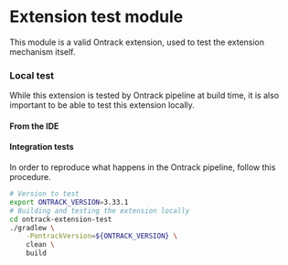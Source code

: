 Extension test module
=====================

This module is a valid Ontrack extension, used to test the extension
mechanism itself.

### Local test

While this extension is tested by Ontrack pipeline at build time, it is 
also important to be able to test this extension locally.

#### From the IDE

#### Integration tests

In order to reproduce what happens in the Ontrack pipeline, follow this procedure.

```bash
# Version to test
export ONTRACK_VERSION=3.33.1
# Building and testing the extension locally
cd ontrack-extension-test
./gradlew \
    -PontrackVersion=${ONTRACK_VERSION} \
    clean \
    build
```
